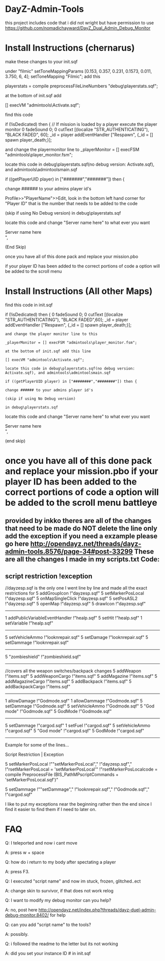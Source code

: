 DayZ-Admin-Tools
================
this project includes code that i did not wright but have permission to use
https://github.com/nomadichayward/DayZ_Dual_Admin_Debug_Monitor

Install Instructions (chernarus)
=====================
make these changes to your init.sqf

under "filmic" setToneMappingParams [0.153, 0.357, 0.231, 0.1573, 0.011, 3.750, 6, 4]; setToneMapping "Filmic";
add this

playerstats = compile preprocessFileLineNumbers "debug\playerstats.sqf";

at the bottom of init.sqf add

[] execVM "admintools\Activate.sqf";

find this code 

if (!isDedicated) then { // If mission is loaded by a player execute the player monitor
0 fadeSound 0;
0 cutText [(localize "STR_AUTHENTICATING"), "BLACK FADED", 60];
_id = player addEventHandler ["Respawn", {_id = [] spawn player_death;}];

and change the playermonitor line to
_playerMonitor = [] execFSM "admintools\player_monitor.fsm";


locate this code in debug\playerstats.sqf(no debug version: Activate.sqf), and admintools\admintoolsmain.sqf

 if ((getPlayerUID player) in ["#######","#######"]) then {
 
change ###### to your admins player id's

Profile>>"PlayerName">>Edit, look in the bottom left hand corner for "Player ID" 
that is the number that needs to be added to the code 

(skip if using No Debug version)
in debug\playerstats.sqf

locate this code and change "Server name here" to what ever you want

<t size='1.15' font='Bitstream' color='#5882FA'>Server name here</t><br/>", 

(End Skip)

once you have all of this done pack and replace your mission.pbo

if your player ID has been added to the correct portions of code a option will be added to the scroll menu

Install Instructions (All other Maps)
=====================

find this code in init.sqf

if (!isDedicated) then {
	0 fadeSound 0;
	0 cutText [(localize "STR_AUTHENTICATING"), "BLACK FADED",60];
	_id = player addEventHandler ["Respawn", {_id = [] spawn player_death;}];
	
	and change the player monitor line to this
	
	_playerMonitor = [] execFSM "admintools\player_monitor.fsm";
	
	at the bottom of init.sqf add this line
	
	[] execVM "admintools\Activate.sqf";
	
	locate this code in debug\playerstats.sqf(no debug version: Activate.sqf), and admintools\admintoolsmain.sqf
	
	if ((getPlayerUID player) in ["########","########"]) then {
	
	change ###### to your admins player id's
	
	(skip if using No Debug version)
	
	in debug\playerstats.sqf
	
locate this code and change "Server name here" to what ever you want

<t size='1.15' font='Bitstream' color='#5882FA'>Server name here</t><br/>",

(end skip)

once you have all of this done pack and replace your mission.pbo
if your player ID has been added to the correct portions of code a option will be added to the scroll menu
battleye
=========
provided by inkko
theres are all of the changes that need to be made
do NOT delete the line only add the exception if you need a exzample please go here
http://opendayz.net/threads/dayz-admin-tools.8576/page-34#post-33299
These are all the changes I made in my scripts.txt
Code:
----------------------------------------
script restriction !exception
----------------------------------------
//dayzesp.sqf is the only one I went line by line and made all the exact restrictions for
5 addGroupIcon !"dayzesp.sqf"
5 setMarkerPosLocal !"dayzesp.sqf"
5 onMapSingleClick !"dayzesp.sqf"
5 setPosASL2 !"dayzesp.sqf"
5 openMap !"dayzesp.sqf"
5 drawIcon !"dayzesp.sqf"

----------------------------------------

1 addPublicVariableEventHandler !"healp.sqf"
5 setHit !"healp.sqf"
1 setVariable !"healp.sqf"

-----------------------------------------

5 setVehicleAmmo !"looknrepair.sqf"
5 setDamage !"looknrepair.sqf"
5 setDammage !"looknrepair.sqf"

------------------------------------------

5 "zombieshield" !"zombieshield.sqf"

------------------------------------------

//covers all the weapon switches/backpack changes
5 addWeapon !"items.sqf"
5 addWeaponCargo !"items.sqf"
5 addMagazine !"items.sqf"
5 addMagazineCargo !"items.sqf"
5 addBackpack !"items.sqf"
5 addBackpackCargo !"items.sqf"

--------------------------------------------

1 allowDamage !"Godmode.sqf"
1 allowDammage !"Godmode.sqf"
5 setDammage !"Godmode.sqf"
5 setVehicleAmmo !"Godmode.sqf"
5 "God mode" !"Godmode.sqf"
5 GodMode !"Godmode.sqf"

---------------------------------------------

5 setDammage !"cargod.sqf"
1 setFuel !"cargod.sqf"
5 setVehicleAmmo !"cargod.sqf"
5 "God mode" !"cargod.sqf"
5 GodMode !"cargod.sqf"

---------------------------------------------

Example for some of the lines...

Script Restriction | Exception

5 setMarkerPosLocal !"\"setMarkerPosLocal\"," !"dayzesp.sqf"," !"rsetMarkerPosLocal = 'setMarkerPosLocal'" !"rsetMarkerPosLocalcode = compile PreprocessFile (BIS_PathMPscriptCommands + 'setMarkerPosLocal.sqf')"


5 setDammage !"\"setDammage\"," !"looknrepair.sqf"," !"Godmode.sqf"," !"cargod.sqf"

I like to put my exceptions near the beginning rather then the end since I find it easier to find them if I need to later on.


FAQ
====


Q: I teleported and now i cant move

A: press w + space


Q: how do i return to my body after spectating a player

A: press F3.


Q: I executed "script name" and now im stuck, frozen, glitched..ect

A: change skin to survivor, if that does not work relog


Q: I want to modify my debug monitor can you help?

A: no, post here http://opendayz.net/index.php?threads/dayz-duel-admin-debug-monitor.8402/ for help


Q: can you add "script name" to the tools?

A: possibly.

Q: i followed the readme to the letter but its not working

A: did you set your instance ID # in init.sqf